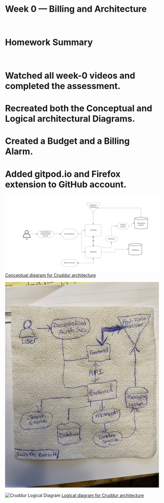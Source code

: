 # Week 0 — Billing and Architecture
&nbsp;

&NewLine;
&NewLine;


# Homework Summary
&nbsp;

# Watched all week-0 videos and completed the assessment.
# Recreated both the Conceptual and Logical architectural Diagrams.
# Created a Budget and a Billing Alarm.
# Added gitpod.io and Firefox extension to GitHub account.






![Cruddur Conceptual Diagram](https://github.com/SBecraft/aws-bootcamp-cruddur-2023/blob/main/_docs/assets/Cruddur%20Conceptual%20Diagram.png)
[Conceptual diagram for Cruddur architecture](https://lucid.app/lucidchart/1178e5b4-9c42-472d-aa73-79275784f24a/edit?viewport_loc=-857%2C3%2C3061%2C1573%2C0_0&invitationId=inv_9c09d566-cd67-41af-a5c3-2c21652d9526)
&nbsp;

&NewLine;
&NewLine;



![Napkin Cruddur Diagram](https://github.com/SBecraft/aws-bootcamp-cruddur-2023/blob/main/_docs/assets/Napkin-Crudder%20Conceptual%20Architecture.jpg)

&NewLine;
&NewLine;


![Cruddur Logical Diagram]()
[Logical diagram for Cruddur architecture](https://lucid.app/lucidchart/57bebfea-4b09-4a46-8b30-bc077baa98f1/edit?viewport_loc=143%2C-85%2C3061%2C1573%2C0_0&invitationId=inv_ce98a7c1-19bd-41c3-992f-e93a96736a0d)
